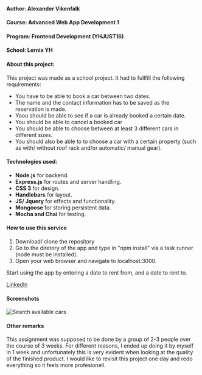 
#### Author: Alexander Vikenfalk
#### Course: Advanced Web App Development 1
#### Program: Frontend Development (YHJUST16)
#### School: Lernia YH

#### About this project: 
This project was made as a school project. It had to fullfill the following requirements:
* You have to be able to book a car between two dates.
* The name and the contact information has to be saved as the reservation is made.
* Yoou should be able to see if a car is already booked a certain date.
* You should be able to cancel a booked car
* You should be able to choose between at least 3 different cars in different sizes.
* You should also be able to to choose a car with a certain property (such as with/ without roof rack and/or automatic/ manual gear).

#### Technologies used: 
* **Node.js** for backend. 
* **Express.js** for routes and server handling.
* **CSS 3** for design.
* **Handlebars** for layout.
* **JS/ Jquery** for effects and functionality.
* **Mongoose** for storing persistent data.
* **Mocha and Chai** for testing.

#### How to use this service ####
1.  Download/ clone the repository
2.  Go to the diretory of the app and type in "npm install" via a task runner (node must be installed).
3.  Open your web browser and navigate to localhost:3000.

Start using the app by entering a date to rent from, and a date to rent to.

[LinkedIn](https://de.linkedin.com/in/alexander-vikenfalk-6b993b42)

#### Screenshots ####
![Search available cars](http://i.imgur.com/czFgTJO.jpg)

#### Other remarks ####
This assignment was supposed to be done by a group of 2-3 people over the course of 3 weeks. For different reasons, I ended up doing it by myself in 1 week and unfortunately this is very evident when looking at the quality of the finished product. I would like to revisit this project one day and redo everything so it feels more profesionell.
